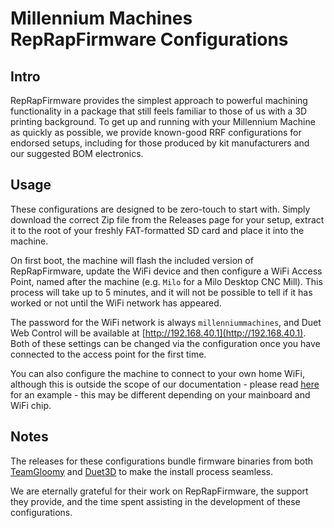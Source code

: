 # Millennium Machines RepRapFirmware Configurations

## Intro

RepRapFirmware provides the simplest approach to powerful machining functionality in a package that still feels familiar to those of us with a 3D printing background. To get up and running with your Millennium Machine as quickly as possible, we provide known-good RRF configurations for endorsed setups, including for those produced by kit manufacturers and our suggested BOM electronics.

## Usage

These configurations are designed to be zero-touch to start with. Simply download the correct Zip file from the Releases page for your setup, extract it to the root of your freshly FAT-formatted SD card and place it into the machine.

On first boot, the machine will flash the included version of RepRapFirmware, update the WiFi device and then configure a WiFi Access Point, named after the machine (e.g. `Milo` for a Milo Desktop CNC Mill). This process will take up to 5 minutes, and it will not be possible to tell if it has worked or not until the WiFi network has appeared.

The password for the WiFi network is always `millenniummachines`, and Duet Web Control will be available at [http://192.168.40.1](http://192.168.40.1). Both of these settings can be changed via the configuration once you have connected to the access point for the first time.

You can also configure the machine to connect to your own home WiFi, although this is outside the scope of our documentation - please read [here](https://teamgloomy.github.io/fly_cdyv3_connected_wifi.html#sending-your-wifi-credentials) for an example - this may be different depending on your mainboard and WiFi chip.

## Notes

The releases for these configurations bundle firmware binaries from both [TeamGloomy](https://github.com/gloomyandy/RepRapFirmware) and [Duet3D](https://github.com/duet3d/RepRapFirmware) to make the install process seamless.

We are eternally grateful for their work on RepRapFirmware, the support they provide, and the time spent assisting in the development of these configurations.
